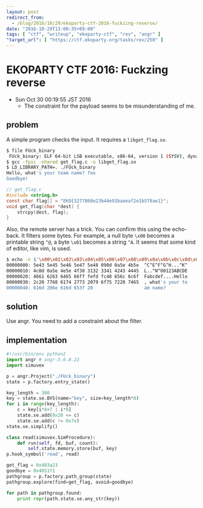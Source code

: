 ```yaml
---
layout: post
redirect_from:
  - /blog/2016/10/29/ekoparty-ctf-2016-fuckzing-reverse/
date: "2016-10-29T13:00:35+09:00"
tags: [ "ctf", "writeup", "ekoparty-ctf", "rev", "angr" ]
"target_url": [ "https://ctf.ekoparty.org/tasks/rev/250" ]
---
```


# EKOPARTY CTF 2016: Fuckzing reverse

-   Sun Oct 30 00:19:55 JST 2016
    -   The constraint for the payload seems to be misunderstanding of me.

## problem

A simple program checks the input.
It requires a `libget_flag.so`.

``` sh
$ file FUck_binary
 FUck_binary: ELF 64-bit LSB executable, x86-64, version 1 (SYSV), dynamically linked, interpreter /lib64/ld-linux-x86-64.so.2, for GNU/Linux 2.6.32, BuildID[sha1]=583997ea22be0b90670780cb91b36de37e1100d2, not stripped
$ gcc -fpic -shared get_flag.c -o libget_flag.so
$ LD_LIBRARY_PATH=. ./FUck_binary
Hello, what's your team name? foo
Goodbye!
```

``` c
// get_flag.c
#include <string.h>
const char flag[] = "EKO{3277860e23b44e91baeeaf2e1b578ae1}";
void get_flag(char *dest) {
    strcpy(dest, flag);
}
```

Also, the remote server has a trick. You can confirm this using the echo-back.
It filters some bytes. For example, a null byte `\x00` becomes a printable string `^@`, a byte `\x01` becomes a string `^A`.
It seems that some kind of editor, like vim, is used.

``` sh
$ echo -n $'\x00\x01\x02\x03\x04\x05\x06\x07\x08\x09\x0a\x0b\x0c\x0d\x0e\x0f0123ABCDEFabcdef\xff\xfe\xfd\xfc' | nc 7e0a98bb084ec0937553472e7aafcf68ff96baf4.ctf.site 10000 | xxd
00000000: 5e43 5e45 5e46 5e47 5e48 090d 0a5e 4b5e  ^C^E^F^G^H...^K^
00000010: 4c0d 0a5e 4e5e 4f30 3132 3341 4243 4445  L..^N^O0123ABCDE
00000020: 4661 6263 6465 66ff fefd fc48 656c 6c6f  Fabcdef....Hello
00000030: 2c20 7768 6174 2773 2079 6f75 7220 7465  , what's your te
00000040: 616d 206e 616d 653f 20                   am name?
```

## solution

Use angr.
You need to add a constraint about the filter.

## implementation

``` python
#!/usr/bin/env python2
import angr # angr-5.6.8.22
import simuvex

p = angr.Project("./FUck_binary")
state = p.factory.entry_state()

key_length = 300
key = state.se.BVS(name="key", size=key_length*8)
for i in range(key_length):
    c = key[i*8+7 : i*8]
    state.se.add(0x20 <= c)
    state.se.add(c != 0x7e)
state.se.simplify()

class read(simuvex.SimProcedure):
    def run(self, fd, buf, count):
        self.state.memory.store(buf, key)
p.hook_symbol('read', read)

get_flag = 0x403a23
goodbye = 0x4051f1
pathgroup = p.factory.path_group(state)
pathgroup.explore(find=get_flag, avoid=goodbye)

for path in pathgroup.found:
    print repr(path.state.se.any_str(key))
```
